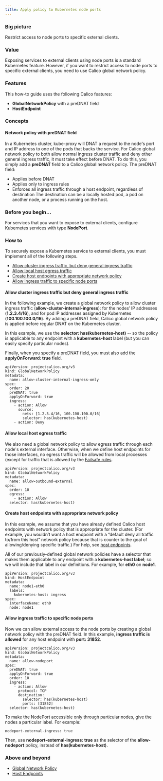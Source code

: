 ```yaml
---
title: Apply policy to Kubernetes node ports
---
```


### Big picture

Restrict access to node ports to specific external clients.

### Value

Exposing services to external clients using node ports is a standard Kubernetes feature. However, if you want to restrict access to node ports to specific external clients, you need to use Calico global network policy.

### Features

This how-to guide uses the following Calico features:
- **GlobalNetworkPolicy** with a preDNAT field
- **HostEndpoint**

### Concepts

#### Network policy with preDNAT field

In a Kubernetes cluster, kube-proxy will DNAT a request to the node's port and IP address to one of the pods that backs the service. For Calico global network policy to both allow normal ingress cluster traffic and deny other general ingress traffic, it must take effect before DNAT. To do this, you simply add a **preDNAT** field to a Calico global network policy. The preDNAT field:

- Applies before DNAT
- Applies only to ingress rules
- Enforces all ingress traffic through a host endpoint, regardless of destination
  The destination can be a locally hosted pod, a pod on another node, or a process running on the host.

### Before you begin...

For services that you want to expose to external clients, configure Kubernetes services with type **NodePort**.

### How to

To securely expose a Kubernetes service to external clients, you must implement all of the following steps.

- [Allow cluster ingress traffic, but deny general ingress traffic](#allow-cluster-ingress-traffic-but-deny-general-ingress-traffic)
- [Allow local host egress traffic](#allow-local-host-egress-traffic)
- [Create host endpoints with appropriate network policy](#create-host-endpoints-with-appropriate-network-policy)
- [Allow ingress traffic to specific node ports](#allow-ingress-traffic-to-specific-node-ports)

#### Allow cluster ingress traffic but deny general ingress traffic

In the following example, we create a global network policy to allow cluster ingress traffic (**allow-cluster-internal-ingress**): for the nodes’ IP addresses (**1.2.3.4/16**), and for pod IP addresses assigned by Kubernetes (**100.100.100.0/16**). By adding a preDNAT field, Calico global network policy is applied before regular DNAT on the Kubernetes cluster.

In this example, we use the **selector: has(kubernetes-host)** -- so the policy is applicable to any endpoint with a **kubernetes-host** label (but you can easily specify particular nodes).

Finally, when you specify a preDNAT field, you must also add the **applyOnForward: true** field.

```
apiVersion: projectcalico.org/v3
kind: GlobalNetworkPolicy
metadata:
  name: allow-cluster-internal-ingress-only
spec:
  order: 20
  preDNAT: true
  applyOnForward: true
  ingress:
    - action: Allow
      source:
        nets: [1.2.3.4/16, 100.100.100.0/16]
        selector: has(kubernetes-host)
    - action: Deny
```

#### Allow local host egress traffic

We also need a global network policy to allow egress traffic through each node's external interface. Otherwise, when we define host endpoints for those interfaces, no egress traffic will be allowed from local processes (except for traffic that is allowed by the [Failsafe rules]({{site.baseurl}}/{{page.version}}/security/host-endpoints/failsafe).

```
apiVersion: projectcalico.org/v3
kind: GlobalNetworkPolicy
metadata:
  name: allow-outbound-external
spec:
  order: 10
  egress:
    - action: Allow
  selector: has(kubernetes-host)
```

#### Create host endpoints with appropriate network policy

In this example, we assume that you have already defined Calico host endpoints with network policy that is appropriate for the cluster. (For example, you wouldn’t want a host endpoint with a “default deny all traffic to/from this host” network policy because that is counter to the goal of allowing/denying specific traffic.) For help, see [host endpoints]({{site.baseurl}}/{{page.version}}/reference/resources/hostendpoint).

All of our previously-defined global network policies have a selector that makes them applicable to any endpoint with a **kubernetes-host label**; so we will include that label in our definitions. For example, for **eth0** on **node1**.

```
apiVersion: projectcalico.org/v3
kind: HostEndpoint
metadata:
  name: node1-eth0
  labels:
    kubernetes-host: ingress
spec:
  interfaceName: eth0
  node: node1
```

#### Allow ingress traffic to specific node ports

Now we can allow external access to the node ports by creating a global network policy with the preDNAT field. In this example, **ingress traffic is allowed** for any host endpoint with **port: 31852**.

```
apiVersion: projectcalico.org/v3
kind: GlobalNetworkPolicy
metadata:
  name: allow-nodeport
spec:
  preDNAT: true
  applyOnForward: true
  order: 10
  ingress:
    - action: Allow
      protocol: TCP
      destination:
        selector: has(kubernetes-host)
        ports: [31852]
  selector: has(kubernetes-host)
  ```

To make the NodePort accessible only through particular nodes, give the nodes a particular label. For example:

```
nodeport-external-ingress: true
```

Then, use **nodeport-external-ingress: true** as the selector of the **allow-nodeport** policy, instead of **has(kubernetes-host)**.


### Above and beyond

- [Global Network Policy]({{site.baseurl}}/{{page.version}}/reference/resources/globalnetworkpolicy)
- [Host Endpoints]({{site.baseurl}}/{{page.version}}/reference/resources/hostendpoint)
